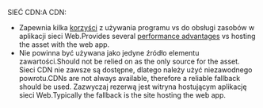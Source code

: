 <span data-ttu-id="70630-101">SIEĆ CDN:</span><span class="sxs-lookup"><span data-stu-id="70630-101">A CDN:</span></span>

* <span data-ttu-id="70630-102">Zapewnia kilka [korzyści](/office365/enterprise/content-delivery-networks#how-do-cdns-make-services-work-faster) z używania programu vs do obsługi zasobów w aplikacji sieci Web.</span><span class="sxs-lookup"><span data-stu-id="70630-102">Provides several [performance advantages](/office365/enterprise/content-delivery-networks#how-do-cdns-make-services-work-faster) vs hosting the asset with the web app.</span></span>
* <span data-ttu-id="70630-103">Nie powinna być używana jako jedyne źródło elementu zawartości.</span><span class="sxs-lookup"><span data-stu-id="70630-103">Should not be relied on as the only source for the asset.</span></span> <span data-ttu-id="70630-104">Sieci CDN nie zawsze są dostępne, dlatego należy użyć niezawodnego powrotu.</span><span class="sxs-lookup"><span data-stu-id="70630-104">CDNs are not always available, therefore a reliable fallback should be used.</span></span> <span data-ttu-id="70630-105">Zazwyczaj rezerwą jest witryna hostującym aplikację sieci Web.</span><span class="sxs-lookup"><span data-stu-id="70630-105">Typically the fallback is the site hosting the web app.</span></span>